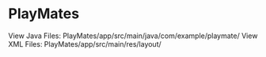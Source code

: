 # PlayMates
View Java Files: PlayMates/app/src/main/java/com/example/playmate/
View XML Files: PlayMates/app/src/main/res/layout/

